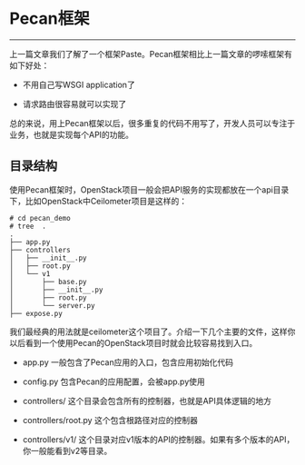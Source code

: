 # Pecan框架

---

上一篇文章我们了解了一个框架Paste。Pecan框架相比上一篇文章的啰嗦框架有如下好处：

* 不用自己写WSGI application了

* 请求路由很容易就可以实现了

总的来说，用上Pecan框架以后，很多重复的代码不用写了，开发人员可以专注于业务，也就是实现每个API的功能。

## 目录结构

使用Pecan框架时，OpenStack项目一般会把API服务的实现都放在一个api目录下，比如OpenStack中Ceilometer项目是这样的：

```
# cd pecan_demo
# tree  .
.
├── app.py
├── controllers
│   ├── __init__.py
│   ├── root.py
│   └── v1
│       ├── base.py
│       ├── __init__.py
│       ├── root.py
│       └── server.py
├── expose.py
```

我们最经典的用法就是ceilometer这个项目了。介绍一下几个主要的文件，这样你以后看到一个使用Pecan的OpenStack项目时就会比较容易找到入口。

* app.py 一般包含了Pecan应用的入口，包含应用初始化代码

* config.py 包含Pecan的应用配置，会被app.py使用

* controllers/ 这个目录会包含所有的控制器，也就是API具体逻辑的地方

* controllers/root.py 这个包含根路径对应的控制器

* controllers/v1/ 这个目录对应v1版本的API的控制器。如果有多个版本的API，你一般能看到v2等目录。



